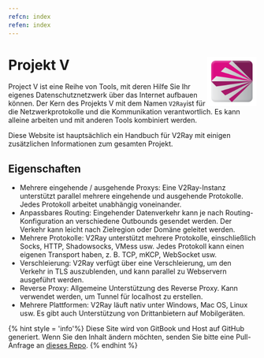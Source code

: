 ```yaml
---
refcn: index
refen: index
---
```

# Projekt V <img style="float: right;" width="100" height="100" src="/resources/v2ray_1024.png" />

Project V ist eine Reihe von Tools, mit deren Hilfe Sie Ihr eigenes Datenschutznetzwerk über das Internet aufbauen können. Der Kern des Projekts V mit dem Namen `V2Ray`ist für die Netzwerkprotokolle und die Kommunikation verantwortlich. Es kann alleine arbeiten und mit anderen Tools kombiniert werden.

Diese Website ist hauptsächlich ein Handbuch für V2Ray mit einigen zusätzlichen Informationen zum gesamten Projekt.

## Eigenschaften

* Mehrere eingehende / ausgehende Proxys: Eine V2Ray-Instanz unterstützt parallel mehrere eingehende und ausgehende Protokolle. Jedes Protokoll arbeitet unabhängig voneinander.
* Anpassbares Routing: Eingehender Datenverkehr kann je nach Routing-Konfiguration an verschiedene Outbounds gesendet werden. Der Verkehr kann leicht nach Zielregion oder Domäne geleitet werden.
* Mehrere Protokolle: V2Ray unterstützt mehrere Protokolle, einschließlich Socks, HTTP, Shadowsocks, VMess usw. Jedes Protokoll kann einen eigenen Transport haben, z. B. TCP, mKCP, WebSocket usw.
* Verschleierung: V2Ray verfügt über eine Verschleierung, um den Verkehr in TLS auszublenden, und kann parallel zu Webservern ausgeführt werden.
* Reverse Proxy: Allgemeine Unterstützung des Reverse Proxy. Kann verwendet werden, um Tunnel für localhost zu erstellen.
* Mehrere Plattformen: V2Ray läuft nativ unter Windows, Mac OS, Linux usw. Es gibt auch Unterstützung von Drittanbietern auf Mobilgeräten.

{% hint style = 'info'%} Diese Site wird von GitBook und Host auf GitHub generiert. Wenn Sie den Inhalt ändern möchten, senden Sie bitte eine Pull-Anfrage an [dieses Repo](https://github.com/v2ray/manual). {% endhint %}